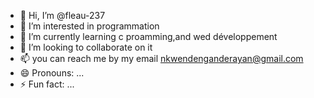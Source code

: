 - 👋 Hi, I’m @fleau-237
- 👀 I’m interested in programmation 
- 🌱 I’m currently learning c proamming,and wed développement 
- 💞️ I’m looking to collaborate on it
- 📫 you can reach me by my email nkwendenganderayan@gmail.com 
- 😄 Pronouns: ...
- ⚡ Fun fact: ...

<!---
fleau-237/fleau-237 is a ✨ special ✨ repository because its `README.md` (this file) appears on your GitHub profile.
You can click the Preview link to take a look at your changes.
--->
